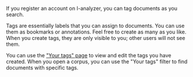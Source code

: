 If you register an account on I-analyzer, you can tag documents as you search.

Tags are essentially labels that you can assign to documents. You can use them as bookmarks or annotations. Feel free to create as many as you like. When you create tags, they are only visible to you; other users will not see them.

You can use the ["Your tags" page](/tags) to view and edit the tags you have created. When you open a corpus, you can use the "Your tags" filter to find documents with specific tags.


